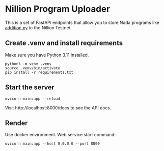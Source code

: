 # Nillion Program Uploader

This is a set of FastAPI endpoints that allow you to store Nada programs like [addition.py](https://github.com/NillionNetwork/nada-by-example/blob/main/src/addition.py) to the Nillion Testnet.

## Create .venv and install requirements

Make sure you have Python 3.11 installed.

```
python3 -m venv .venv
source .venv/bin/activate
pip install -r requirements.txt
```

## Start the server

```
uvicorn main:app --reload
```

Visit http://localhost:8000/docs to see the API docs.

## Render

Use docker environment. Web service start command:

```
uvicorn main:app --host 0.0.0.0 --port 8000
```
